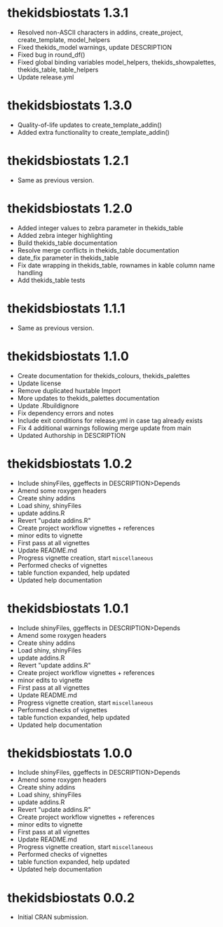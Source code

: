 <!-- NEWS.md is maintained by https://cynkra.github.io/fledge, do not edit -->

# thekidsbiostats 1.3.1

* Resolved non-ASCII characters in addins, create_project, create_template, model_helpers
* Fixed thekids_model warnings, update DESCRIPTION
* Fixed bug in round_df()
* Fixed global binding variables model_helpers, thekids_showpalettes, thekids_table, table_helpers
* Update release.yml


# thekidsbiostats 1.3.0

* Quality-of-life updates to create_template_addin()
* Added extra functionality to create_template_addin()


# thekidsbiostats 1.2.1

- Same as previous version.


# thekidsbiostats 1.2.0

* Added integer values to zebra parameter in thekids_table
* Added zebra integer highlighting
* Build thekids_table documentation
* Resolve merge conflicts in thekids_table documentation
* date_fix parameter in thekids_table
* Fix date wrapping in thekids_table, rownames in kable column name handling
* Add thekids_table tests


# thekidsbiostats 1.1.1

- Same as previous version.


# thekidsbiostats 1.1.0

* Create documentation for thekids_colours, thekids_palettes
* Update license
* Remove duplicated huxtable Import
* More updates to thekids_palettes documentation
* Update .Rbuildignore
* Fix dependency errors and notes
* Include exit conditions for release.yml in case tag already exists
* Fix 4 additional warnings following merge update from main
* Updated Authorship in DESCRIPTION


# thekidsbiostats 1.0.2

* Include shinyFiles, ggeffects in DESCRIPTION>Depends
* Amend some roxygen headers
* Create shiny addins
* Load shiny, shinyFiles
* update addins.R
* Revert "update addins.R"
* Create project workflow vignettes + references
* minor edits to vignette
* First pass at all vignettes
* Update README.md
* Progress vignette creation, start `miscellaneous`
* Performed checks of vignettes
* table function expanded, help updated
* Updated help documentation


# thekidsbiostats 1.0.1

* Include shinyFiles, ggeffects in DESCRIPTION>Depends
* Amend some roxygen headers
* Create shiny addins
* Load shiny, shinyFiles
* update addins.R
* Revert "update addins.R"
* Create project workflow vignettes + references
* minor edits to vignette
* First pass at all vignettes
* Update README.md
* Progress vignette creation, start `miscellaneous`
* Performed checks of vignettes
* table function expanded, help updated
* Updated help documentation


# thekidsbiostats 1.0.0

* Include shinyFiles, ggeffects in DESCRIPTION>Depends
* Amend some roxygen headers
* Create shiny addins
* Load shiny, shinyFiles
* update addins.R
* Revert "update addins.R"
* Create project workflow vignettes + references
* minor edits to vignette
* First pass at all vignettes
* Update README.md
* Progress vignette creation, start `miscellaneous`
* Performed checks of vignettes
* table function expanded, help updated
* Updated help documentation


# thekidsbiostats 0.0.2

* Initial CRAN submission.

